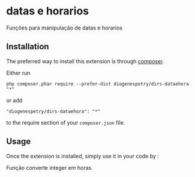 datas e horarios
================
Funções para manipulação de datas e horarios

Installation
------------

The preferred way to install this extension is through [composer](http://getcomposer.org/download/).

Either run

```
php composer.phar require --prefer-dist diogenespetry/dirs-dataehora "*"
```

or add

```
"diogenespetry/dirs-dataehora": "*"
```

to the require section of your `composer.json` file.


Usage
-----

Once the extension is installed, simply use it in your code by  :

Função converte integer em horas.
<?= \dirs\dataehora\Ajustahora::m2h($minutos); ?>